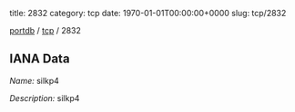 title: 2832
category: tcp
date: 1970-01-01T00:00:00+0000
slug: tcp/2832

[portdb](/) / [tcp](/category/tcp.html) / 2832


## IANA Data

_Name:_ silkp4

_Description:_ silkp4

